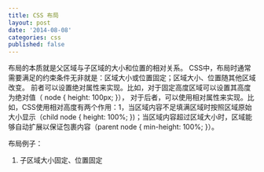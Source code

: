 ```yaml
---
title: CSS 布局
layout: post
date: '2014-08-08'
categories: css
published: false
---
```


布局的本质就是父区域与子区域的大小和位置的相对关系。
CSS中，布局时通常需要满足的约束条件无非就是：区域大小或位置固定；区域大小、位置随其他区域改变。
前者可以设置绝对属性来实现。比如，对于固定高度区域可以设置其高度为绝对值（ node { height: 100px; }），
对于后者，可以使用相对属性来实现。比如，CSS使用相对高度有两个作用：1，当区域内容不足填满区域时按照区域原始大小显示（child node { height: 100%; })；当区域内容超过区域大小时，区域能够自动扩展以保证包裹内容（parent node { min-height: 100%; }）。

布局例子：
1. 子区域大小固定、位置固定
